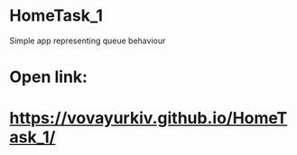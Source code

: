 # HomeTask_1
Simple app representing queue behaviour
# Open link:
# https://vovayurkiv.github.io/HomeTask_1/
